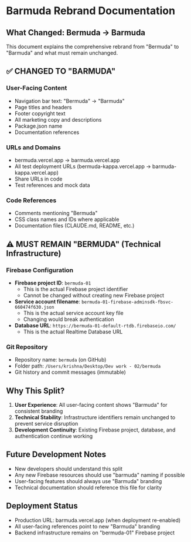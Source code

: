 # Barmuda Rebrand Documentation

## What Changed: Bermuda → Barmuda

This document explains the comprehensive rebrand from "Bermuda" to "Barmuda" and what must remain unchanged.

## ✅ CHANGED TO "BARMUDA"

### User-Facing Content
- Navigation bar text: "Bermuda" → "Barmuda"  
- Page titles and headers
- Footer copyright text
- All marketing copy and descriptions
- Package.json name
- Documentation references

### URLs and Domains
- bermuda.vercel.app → barmuda.vercel.app
- All test deployment URLs (bermuda-kappa.vercel.app → barmuda-kappa.vercel.app)
- Share URLs in code
- Test references and mock data

### Code References
- Comments mentioning "Bermuda"
- CSS class names and IDs where applicable
- Documentation files (CLAUDE.md, README, etc.)

## ⚠️ MUST REMAIN "BERMUDA" (Technical Infrastructure)

### Firebase Configuration
- **Firebase project ID**: `bermuda-01` 
  - This is the actual Firebase project identifier
  - Cannot be changed without creating new Firebase project
- **Service account filename**: `bermuda-01-firebase-adminsdk-fbsvc-660474f630.json`
  - This is the actual service account key file
  - Changing would break authentication
- **Database URL**: `https://bermuda-01-default-rtdb.firebaseio.com/`
  - This is the actual Realtime Database URL

### Git Repository
- Repository name: `bermuda` (on GitHub)
- Folder path: `/Users/krishna/Desktop/Dev work - 02/bermuda`
- Git history and commit messages (immutable)

## Why This Split?

1. **User Experience**: All user-facing content shows "Barmuda" for consistent branding
2. **Technical Stability**: Infrastructure identifiers remain unchanged to prevent service disruption
3. **Development Continuity**: Existing Firebase project, database, and authentication continue working

## Future Development Notes

- New developers should understand this split
- Any new Firebase resources should use "barmuda" naming if possible
- User-facing features should always use "Barmuda" branding
- Technical documentation should reference this file for clarity

## Deployment Status

- Production URL: barmuda.vercel.app (when deployment re-enabled)
- All user-facing references point to new "Barmuda" branding
- Backend infrastructure remains on "bermuda-01" Firebase project